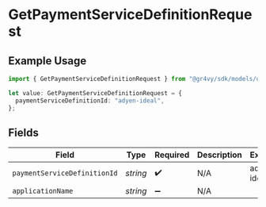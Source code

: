 # GetPaymentServiceDefinitionRequest

## Example Usage

```typescript
import { GetPaymentServiceDefinitionRequest } from "@gr4vy/sdk/models/operations";

let value: GetPaymentServiceDefinitionRequest = {
  paymentServiceDefinitionId: "adyen-ideal",
};
```

## Fields

| Field                        | Type                         | Required                     | Description                  | Example                      |
| ---------------------------- | ---------------------------- | ---------------------------- | ---------------------------- | ---------------------------- |
| `paymentServiceDefinitionId` | *string*                     | :heavy_check_mark:           | N/A                          | adyen-ideal                  |
| `applicationName`            | *string*                     | :heavy_minus_sign:           | N/A                          |                              |